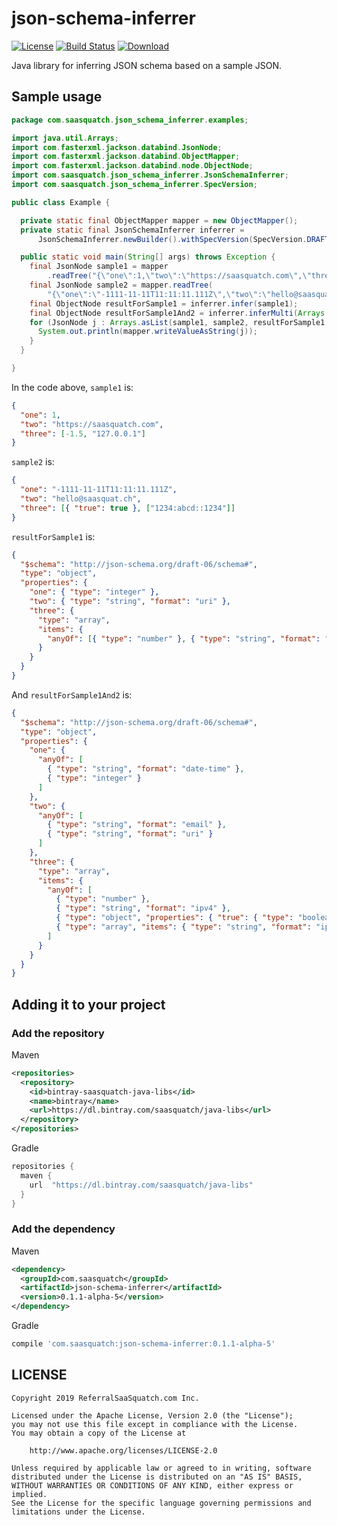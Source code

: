 # json-schema-inferrer

[![License](https://img.shields.io/badge/License-Apache%202.0-blue.svg)](https://opensource.org/licenses/Apache-2.0)
[![Build Status](https://travis-ci.org/saasquatch/json-schema-inferrer.svg?branch=master)](https://travis-ci.org/saasquatch/json-schema-inferrer)
[ ![Download](https://api.bintray.com/packages/saasquatch/java-libs/json-schema-inferrer/images/download.svg) ](https://bintray.com/saasquatch/java-libs/json-schema-inferrer/_latestVersion)

Java library for inferring JSON schema based on a sample JSON.

## Sample usage

```java
package com.saasquatch.json_schema_inferrer.examples;

import java.util.Arrays;
import com.fasterxml.jackson.databind.JsonNode;
import com.fasterxml.jackson.databind.ObjectMapper;
import com.fasterxml.jackson.databind.node.ObjectNode;
import com.saasquatch.json_schema_inferrer.JsonSchemaInferrer;
import com.saasquatch.json_schema_inferrer.SpecVersion;

public class Example {

  private static final ObjectMapper mapper = new ObjectMapper();
  private static final JsonSchemaInferrer inferrer =
      JsonSchemaInferrer.newBuilder().withSpecVersion(SpecVersion.DRAFT_06).build();

  public static void main(String[] args) throws Exception {
    final JsonNode sample1 = mapper
        .readTree("{\"one\":1,\"two\":\"https://saasquatch.com\",\"three\":[-1.5,\"127.0.0.1\"]}");
    final JsonNode sample2 = mapper.readTree(
        "{\"one\":\"-1111-11-11T11:11:11.111Z\",\"two\":\"hello@saasquat.ch\",\"three\":[{\"true\":true},[\"1234:abcd::1234\"]]}");
    final ObjectNode resultForSample1 = inferrer.infer(sample1);
    final ObjectNode resultForSample1And2 = inferrer.inferMulti(Arrays.asList(sample1, sample2));
    for (JsonNode j : Arrays.asList(sample1, sample2, resultForSample1, resultForSample1And2)) {
      System.out.println(mapper.writeValueAsString(j));
    }
  }

}
```

In the code above, `sample1` is:

```json
{
  "one": 1,
  "two": "https://saasquatch.com",
  "three": [-1.5, "127.0.0.1"]
}
```

`sample2` is:

```json
{
  "one": "-1111-11-11T11:11:11.111Z",
  "two": "hello@saasquat.ch",
  "three": [{ "true": true }, ["1234:abcd::1234"]]
}
```

`resultForSample1` is:

```json
{
  "$schema": "http://json-schema.org/draft-06/schema#",
  "type": "object",
  "properties": {
    "one": { "type": "integer" },
    "two": { "type": "string", "format": "uri" },
    "three": {
      "type": "array",
      "items": {
        "anyOf": [{ "type": "number" }, { "type": "string", "format": "ipv4" }]
      }
    }
  }
}
```

And `resultForSample1And2` is:

```json
{
  "$schema": "http://json-schema.org/draft-06/schema#",
  "type": "object",
  "properties": {
    "one": {
      "anyOf": [
        { "type": "string", "format": "date-time" },
        { "type": "integer" }
      ]
    },
    "two": {
      "anyOf": [
        { "type": "string", "format": "email" },
        { "type": "string", "format": "uri" }
      ]
    },
    "three": {
      "type": "array",
      "items": {
        "anyOf": [
          { "type": "number" },
          { "type": "string", "format": "ipv4" },
          { "type": "object", "properties": { "true": { "type": "boolean" } } },
          { "type": "array", "items": { "type": "string", "format": "ipv6" } }
        ]
      }
    }
  }
}
```

## Adding it to your project

### Add the repository

Maven

```xml
<repositories>
  <repository>
    <id>bintray-saasquatch-java-libs</id>
    <name>bintray</name>
    <url>https://dl.bintray.com/saasquatch/java-libs</url>
  </repository>
</repositories>
```

Gradle

```gradle
repositories {
  maven {
    url  "https://dl.bintray.com/saasquatch/java-libs"
  }
}
```

### Add the dependency

Maven

```xml
<dependency>
  <groupId>com.saasquatch</groupId>
  <artifactId>json-schema-inferrer</artifactId>
  <version>0.1.1-alpha-5</version>
</dependency>
```

Gradle

```gradle
compile 'com.saasquatch:json-schema-inferrer:0.1.1-alpha-5'
```

## LICENSE

```
Copyright 2019 ReferralSaaSquatch.com Inc.

Licensed under the Apache License, Version 2.0 (the "License");
you may not use this file except in compliance with the License.
You may obtain a copy of the License at

    http://www.apache.org/licenses/LICENSE-2.0

Unless required by applicable law or agreed to in writing, software
distributed under the License is distributed on an "AS IS" BASIS,
WITHOUT WARRANTIES OR CONDITIONS OF ANY KIND, either express or implied.
See the License for the specific language governing permissions and
limitations under the License.
```
